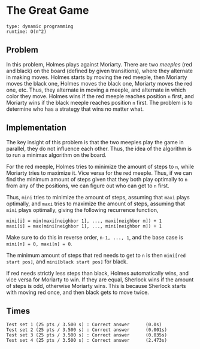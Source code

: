 # The Great Game

```
type: dynamic programming
runtime: O(n^2)
```

## Problem

In this problem, Holmes plays against Moriarty. There are two _meeples_ (red and
black) on the board (defined by given transitions), where they alternate in
making moves. Holmes starts by moving the red meeple, then Moriarty moves the
black one, Holmes moves the black one, Moriarty moves the red one, etc. Thus,
they alternate in moving a meeple, and alternate in which color they move.
Holmes wins if the red meeple reaches position `n` first, and Moriarty wins if
the black meeple reaches position `n` first. The problem is to determine who has
a strategy that wins no matter what.

## Implementation

The key insight of this problem is that the two meeples play the game in
parallel, they do not influence each other. Thus, the idea of the algorithm is
to run a minimax algorithm on the board.

For the red meeple, Holmes tries to minimize the amount of steps to `n`, while
Moriarty tries to maximize it. Vice versa for the red meeple. Thus, if we can
find the minimum amount of steps given that they both play optimally to `n` from
any of the positions, we can figure out who can get to `n` first.

Thus, `mini` tries to minimize the amount of steps, assuming that `maxi` plays
optimally, and `maxi` tries to maximize the amount of steps, assuming that
`mini` plays optimally, giving the following recurrence function,
```
mini[i] = min(maxi[neighbor 1], ..., maxi[neighbor m]) + 1
maxi[i] = max(mini[neighbor 1], ..., mini[neighbor m]) + 1
```
Make sure to do this in reverse order, `n-1, ..., 1`, and the base case is
`mini[n] = 0, maxi[n] = 0`.

The minimum amount of steps that red needs to get to `n` is then `mini[red start
pos]`, and `mini[black start pos]` for black.

If red needs strictly less steps than black, Holmes automatically wins, and vice
versa for Moriarty to win. If they are equal, Sherlock wins if the amount of
steps is odd, otherwise Moriarty wins. This is because Sherlock starts with
moving red once, and then black gets to move twice.

## Times

```
Test set 1 (25 pts / 3.500 s) : Correct answer      (0.0s)
Test set 2 (25 pts / 3.500 s) : Correct answer      (0.001s)
Test set 3 (25 pts / 3.500 s) : Correct answer      (0.035s)
Test set 4 (25 pts / 3.500 s) : Correct answer      (2.473s)
```
